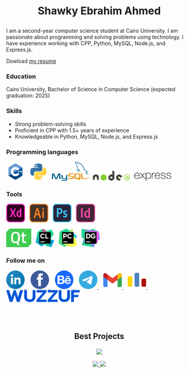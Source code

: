 # <p align="center">Shawky Ebrahim Ahmed</p>

I am a second-year computer science student at Cairo University. I am passionate about programming and solving problems using technology. I have experience working with CPP, Python, MySQL, Node.js, and Express.js.

Dowload <a href="https://drive.google.com/drive/folders/1yJmOWWaRQpM32haB8CeXCOzK0_WC6o59?usp=share_link">my resume</a>

### Education
Cairo University, Bachelor of Science in Computer Science (expected graduation: 2025)

### Skills
*  Strong problem-solving skills
*  Proficient in CPP with 1.5+ years of experience
*  Knowledgeable in Python, MySQL, Node.js, and Express.js

### Programming languages

<p>
<img height="50" src="./icons/programming languages/cpp.svg">&nbsp;&nbsp;
<img height="50" src="./icons/programming languages/python.svg">&nbsp;&nbsp;
<img width="100" src="./icons/programming languages/mysql.svg">&nbsp;&nbsp;
<img width="100" src="./icons/programming languages/nodejs.svg">&nbsp;&nbsp;
<img width="100" src="./icons/programming languages/expressjs.svg">&nbsp;&nbsp;

</p>

### Tools
<p>
<img height="50" src="./icons/tools/design/xd.svg">&nbsp;&nbsp;
<img height="50" src="./icons/tools/design/illustrator.svg">&nbsp;&nbsp;
<img height="50" src="./icons/tools/design/photoshop.svg">&nbsp;&nbsp;
<img height="50" src="./icons/tools/design/indesign.svg">&nbsp;&nbsp;
</p>

<p>
<img height="50" src="./icons/tools/programming/qt.svg">&nbsp;&nbsp;
<img height="50" src="./icons/tools/programming/clion.svg">&nbsp;&nbsp;
<img height="50" src="./icons/tools/programming/pycharm.svg">&nbsp;&nbsp;
<img height="50" src="./icons/tools/programming/datagrip.svg">&nbsp;&nbsp;
</p>

### Follow me on
<p>
<a href="https://www.linkedin.com/in/shawkyebrahim2514/">
<img height="50" src="./icons/follow websites/linkedin.svg">
</a>
&nbsp;&nbsp;
<a href="https://www.facebook.com/shawky.ebrahim.ahmed/">
<img height="50" src="./icons/follow websites/facebook.svg">
</a>
&nbsp;&nbsp;
<a href="https://www.behance.net/shawkyebrahim2514">
<img height="50" src="./icons/follow websites/behance.svg">
</a>
&nbsp;&nbsp;
<a href="https://t.me/shawkyebrahim2514">
<img height="50" src="./icons/follow websites/telegram.svg">
</a>
&nbsp;&nbsp;
<a href="mailto:shawky.ebrahim2514@gmail.com">
<img height="50" src="./icons/follow websites/gmail.svg">
</a>
&nbsp;&nbsp;
<a href="https://codeforces.com/profile/shawkyebrahim">
<img height="50" src="./icons/follow websites/codeforces.svg">
</a>
  &nbsp;&nbsp;
<a href="https://wuzzuf.net/me/shawkyebrahim2514">
  <img width="200" src="./icons/follow websites/wuzzuf.svg">
</a>
</p>
</br> </br>

## <p align="center">Best Projects</p>

<p align="center">

<a href="https://github.com/shawkyebrahim2514/student-system-management">
<img src="https://github-readme-stats.vercel.app/api/pin/?username=shawkyebrahim2514&repo=Student-Database-Management&theme=vue-dark">
</a>
</p>

<p align="center">

<a href="https://github.com/shawkyebrahim2514/Banking-System">
<img src="https://github-readme-stats.vercel.app/api/pin/?username=shawkyebrahim2514&repo=Banking-System&theme=vue-dark">
</a>

<a href="https://github.com/shawkyebrahim2514/Dynamic-Array">
<img src="https://github-readme-stats.vercel.app/api/pin/?username=shawkyebrahim2514&repo=Dynamic-Array&theme=vue-dark">
</a>

</p>
